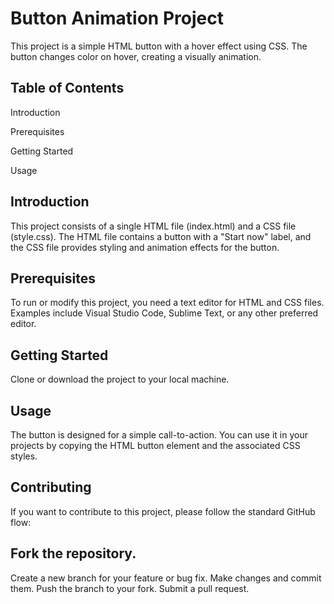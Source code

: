 
# Button Animation Project

This project is a simple HTML button with a hover effect using CSS. The button  changes color on hover, creating a visually  animation.


## Table of Contents
Introduction

Prerequisites

Getting Started

Usage
## Introduction
This project consists of a single HTML file (index.html) and a CSS file (style.css). The HTML file contains a button with a "Start now" label, and the CSS file provides styling and animation effects for the button.
## Prerequisites
To run or modify this project, you need a text editor for HTML and CSS files. Examples include Visual Studio Code, Sublime Text, or any other preferred editor.

## Getting Started
Clone or download the project to your local machine.

## Usage
The button is designed for a simple call-to-action. You can use it in your projects by copying the HTML button element and the associated CSS styles.
## Contributing
If you want to contribute to this project, please follow the standard GitHub flow:
## Fork the repository.
Create a new branch for your feature or bug fix.
Make changes and commit them.
Push the branch to your fork.
Submit a pull request.

